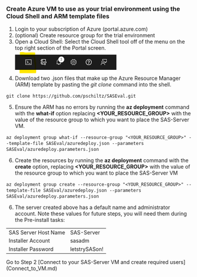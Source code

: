 ### Create Azure VM to use as your trial environment using the Cloud Shell and ARM template files
1. Login to your subscription of Azure (portal.azure.com)  
2. (optional) Create resource group for the trial environment  
3. Open a Cloud Shell:  Select the Cloud Shell tool off of the menu on the top right section of the Portal screen.
![alt text](images/cloud_shell_icon.png)  
5. Download two .json files that make up the Azure Resource Manager (ARM) template by pasting the *git clone* command into the shell. 
```
git clone https://github.com/pschiltz/SASEval.git
```
5. Ensure the ARM has no errors by running the **az deployment** command with the **what-if** option replacing **<YOUR_RESOURCE_GROUP>** with the value of the resource group to which you want to place the SAS-Server VM.
```
az deployment group what-if --resource-group "<YOUR_RESOURCE_GROUP>" --template-file SASEval/azuredeploy.json --parameters SASEval/azuredeploy.parameters.json
```
6. Create the resources by running the **az deployment** command with the **create** option, replacing **<YOUR_RESOURCE_GROUP>** with the value of the resource group to which you want to place the SAS-Server VM  
```
az deployment group create --resource-group "<YOUR_RESOURCE_GROUP>" --template-file SASEval/azuredeploy.json --parameters SASEval/azuredeploy.parameters.json
```
6. The server created above has a default name and administrator account.  Note these values for future steps, you will need them during the Pre-install tasks:
<table>
  <tr><td>SAS Server Host Name</td><td>SAS-Server</td></tr>
  <tr><td>Installer Account</td><td>sasadm</td></tr>
  <tr><td>Installer Password</td><td>letstrySASon!</td></tr>
</table>
Go to Step 2 [Connect to your SAS-Server VM and create required users](Connect_to_VM.md)
